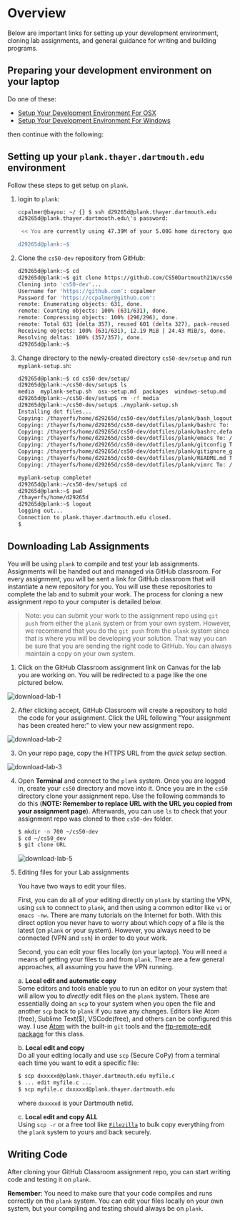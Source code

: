 # Overview
Below are important links for setting up your development environment, cloning lab assignments, and general guidance for writing and building programs.

## Preparing your development environment on your laptop

Do one of these:
- [Setup Your Development Environment For OSX](setup/osx-setup.md)
- [Setup Your Development Environment For Windows](setup/windows-setup.md)

then continue with the following:

## Setting up your `plank.thayer.dartmouth.edu` environment

Follow these steps to get setup on `plank`.

1. login to `plank`:  

	```bash
	ccpalmer@bayou: ~/ {} $ ssh d29265d@plank.thayer.dartmouth.edu
	d29265d@plank.thayer.dartmouth.edu\'s password:

	 << You are currently using 47.39M of your 5.00G home directory quota. >>

	d29265d@plank:~$
	```

2. Clone the `cs50-dev`  repository from GitHub:  

	```bash
	d29265d@plank:~$ cd
	d29265d@plank:~$ git clone https://github.com/CS50Dartmouth21W/cs50-dev.git
	Cloning into 'cs50-dev'...
	Username for 'https://github.com': ccpalmer
	Password for 'https://ccpalmer@github.com':
	remote: Enumerating objects: 631, done.
	remote: Counting objects: 100% (631/631), done.
	remote: Compressing objects: 100% (296/296), done.
	remote: Total 631 (delta 357), reused 601 (delta 327), pack-reused 0
	Receiving objects: 100% (631/631), 12.19 MiB | 24.43 MiB/s, done.
	Resolving deltas: 100% (357/357), done.
	d29265d@plank:~$
	```

3. Change directory to the newly-created directory `cs50-dev/setup` and run `myplank-setup.sh`:

	```bash
	d29265d@plank:~$ cd cs50-dev/setup/
	d29265d@plank:~/cs50-dev/setup$ ls
	media  myplank-setup.sh  osx-setup.md  packages  windows-setup.md
	d29265d@plank:~/cs50-dev/setup$ rm -rf media
	d29265d@plank:~/cs50-dev/setup$ ./myplank-setup.sh
	Installing dot files...
	Copying: /thayerfs/home/d29265d/cs50-dev/dotfiles/plank/bash_logout To: /thayerfs/home/d29265d/.bash_logout
	Copying: /thayerfs/home/d29265d/cs50-dev/dotfiles/plank/bashrc To: /thayerfs/home/d29265d/.bashrc
	Copying: /thayerfs/home/d29265d/cs50-dev/dotfiles/plank/bashrc.default To: /thayerfs/home/d29265d/.bashrc.default
	Copying: /thayerfs/home/d29265d/cs50-dev/dotfiles/plank/emacs To: /thayerfs/home/d29265d/.emacs
	Copying: /thayerfs/home/d29265d/cs50-dev/dotfiles/plank/gitconfig To: /thayerfs/home/d29265d/.gitconfig
	Copying: /thayerfs/home/d29265d/cs50-dev/dotfiles/plank/gitignore_global To: /thayerfs/home/d29265d/.gitignore_global
	Copying: /thayerfs/home/d29265d/cs50-dev/dotfiles/plank/README.md To: /thayerfs/home/d29265d/.README.md
	Copying: /thayerfs/home/d29265d/cs50-dev/dotfiles/plank/vimrc To: /thayerfs/home/d29265d/.vimrc

	myplank-setup complete!  
	d29265d@plank:~/cs50-dev/setup$ cd  
	d29265d@plank:~$ pwd  
	/thayerfs/home/d29265d  
	d29265d@plank:~$ logout  
	logging out...  
	Connection to plank.thayer.dartmouth.edu closed.  
	$  
	```

## Downloading Lab Assignments
You will be using `plank` to compile and test your lab assignments. Assignments will be handed out and managed via GitHub classroom. For every assignment, you will be sent a link for GitHub classroom that will instantiate a new repository for you. You will use these repositories to complete the lab and to submit your work. The process for cloning a new assignment repo to your computer is detailed below.

> Note: you can submit your work to the assignment repo using `git push` from either the `plank` system or from your own system.  However, we recommend that you do the `git push` from the `plank` system since that is where you will be developing your solution.  That way you can be sure that you are sending the right code to GitHub.  You can always maintain a copy on your own system.

1. Click on the GitHub Classroom assignment link on Canvas for the lab you are working on. You will be redirected to a page like the one pictured below.

![download-lab-1](./setup/media/download-lab-1.png)

2. After clicking accept, GitHub Classroom will create a repository to hold the code for your assignment. Click the URL following "Your assignment has been created here:" to view your new assignment repo.

![download-lab-2](./setup/media/download-lab-2.png)

3. On your repo page, copy the HTTPS URL from the _quick setup_ section.

![download-lab-3](./setup/media/download-lab-3.png)

4. Open **Terminal** and connect to the `plank` system.
Once you are logged in, create your `cs50` directory and move into it. Once you are in the `cs50` directory clone your assignment repo. Use the following commands to do this (**NOTE: Remember to replace URL with the URL you copied from your assignment page**). Afterwards, you can use `ls` to check that your assignment repo was cloned to thee `cs50-dev` folder.

	```bash
    $ mkdir -m 700 ~/cs50-dev
	$ cd ~/cs50_dev
	$ git clone URL
	```

	![download-lab-5](./setup/media/download-lab-5.png)

5. Editing files for your Lab assignments

	You have two ways to edit your files.  

	First, you can do all of your editing directly on `plank` by starting the VPN, using `ssh` to connect to	`plank`, and then using a common editor like `vi` or `emacs -nw`.  There are many tutorials on the Internet for both.  With this direct option you never have to worry about which copy of a file is the latest (on `plank` or your system).  However, you always need to be connected (VPN and `ssh`) in order to do your work.  

	Second, you can edit your files locally (on your laptop). You will need a means of getting your files to and from `plank`.  There are a few general approaches, all assuming you have the VPN running.

	a. **Local edit and automatic copy**  
	Some editors and tools enable you to run an editor on your system that will allow you to _directly_ edit files on the `plank` system.  These are essentially doing an `scp` to your system when you open the file and another `scp` back to `plank` if you save any changes. Editors like Atom (free), Sublime Text($), VSCode(free), and others can be configured this way. I use [Atom](https://atom.io) with the built-in `git` tools and the [ftp-remote-edit package](https://atom.io/packages/ftp-remote-edit) for this class.

	b. **Local edit and copy**  
	Do all your editing locally and use `scp` (Secure CoPy) from a terminal each time you want to edit a specific file:

	```bash
	$ scp dxxxxxd@plank.thayer.dartmouth.edu myfile.c
	$ ... edit myfile.c ...
	$ scp myfile.c dxxxxxd@plank.thayer.dartmouth.edu
	```
	where `dxxxxxd` is your Dartmouth netid.  

	c. **Local edit and copy ALL**  
	Using `scp -r` or a free tool like [`Filezilla`](https://filezilla-project.org) to bulk copy everything from the `plank` system to yours and back securely.

## Writing Code
After cloning your GitHub Classroom assignment repo, you can start writing code and testing it on `plank`.

**Remember**: You need to make sure that your code compiles and runs correctly on the `plank` system.
You can edit your files locally on your own system, but your compiling and testing should always be on `plank`.
